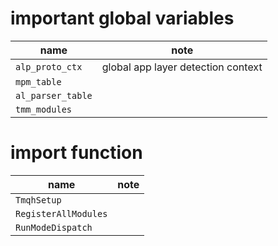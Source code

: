 # important global variables

| name              |  note                               |
----------------    |------------------------------------ |
|`alp_proto_ctx`    | global app layer detection context  |
|`mpm_table`        | |
|`al_parser_table`  | |
|`tmm_modules`      | |

# import function

| name                 |  note                               |
----------------       |-------------------------------------|
| `TmqhSetup`          | |
| `RegisterAllModules` | |
| `RunModeDispatch`    | |
